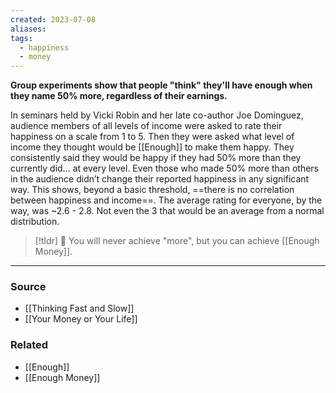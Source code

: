 ```yaml
---
created: 2023-07-08
aliases: 
tags:
  - happiness
  - money
---
```

**Group experiments show that people "think" they'll have enough when they name 50% more, regardless of their earnings.**

In seminars held by Vicki Robin and her late co-author Joe Dominguez, audience members of all levels of income were asked to rate their happiness on a scale from 1 to 5. Then they were asked what level of income they thought would be [[Enough]]  to make them happy. They consistently said they would be happy if they had 50% more than they currently did... at every level. Even those who made 50% more than others in the audience didn’t change their reported happiness in any significant way. This shows, beyond a basic threshold, ==there is no correlation between happiness and income==. The average rating for everyone, by the way, was ~2.6 - 2.8. Not even the 3 that would be an average from a normal distribution.

> [!tldr] 🔑 You will never achieve "more", but you can achieve [[Enough Money]].

---

### Source
- [[Thinking Fast and Slow]]
- [[Your Money or Your Life]]

### Related
- [[Enough]] 
- [[Enough Money]]